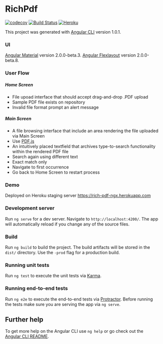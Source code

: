 # RichPdf

[![codecov](https://codecov.io/gh/webcat12345/rich-pdf-ngx/branch/master/graph/badge.svg)](https://codecov.io/gh/webcat12345/rich-pdf-ngx)  [![Build Status](https://travis-ci.org/webcat12345/rich-pdf-ngx.svg?branch=master)](https://travis-ci.org/webcat12345/rich-pdf-ngx)  [![Heroku](https://heroku-badge.herokuapp.com/?app=heroku-badge&style=flat)](https://rich-pdf-ngx.herokuapp.com/)

This project was generated with [Angular CLI](https://github.com/angular/angular-cli) version 1.0.1.
### UI
[Angular Material](https://github.com/angular/material2) version 2.0.0-beta.3.
[Angular Flexlayout](https://github.com/angular/flex-layout) version 2.0.0-beta.8.

### User Flow

##### Home Screen
>
* File upoad interface that should accept drag-and-drop .PDF upload
* Sample PDF file exists on repository
* Invalid file format prompt an alert message

##### Main Screen
>
* A file browsing interface that include an area rendering the file uploaded via Main Screen
* Use [PDF.js](https://mozilla.github.io/pdf.js/)
* An intuitively placed textfield that archives type-to-search functionality within the rendered PDF file
* Search again using different text
* Exact match only
* Navigate to first occurrence
* Go back to Home Screen to restart process

### Demo

Deployed on Heroku staging server https://rich-pdf-ngx.herokuapp.com

### Development server
Run `ng serve` for a dev server. Navigate to `http://localhost:4200/`. The app will automatically reload if you change any of the source files.

### Build

Run `ng build` to build the project. The build artifacts will be stored in the `dist/` directory. Use the `-prod` flag for a production build.

### Running unit tests

Run `ng test` to execute the unit tests via [Karma](https://karma-runner.github.io).

### Running end-to-end tests

Run `ng e2e` to execute the end-to-end tests via [Protractor](http://www.protractortest.org/).
Before running the tests make sure you are serving the app via `ng serve`.

## Further help

To get more help on the Angular CLI use `ng help` or go check out the [Angular CLI README](https://github.com/angular/angular-cli/blob/master/README.md).
